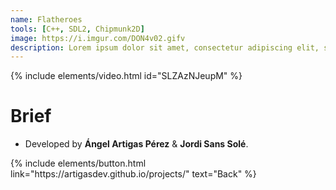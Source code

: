 ```yaml
---
name: Flatheroes
tools: [C++, SDL2, Chipmunk2D]
image: https://i.imgur.com/DON4v02.gifv
description: Lorem ipsum dolor sit amet, consectetur adipiscing elit, sed do eiusmod tempor incididunt ut labore et dolore magna aliqua.
---
```


{% include elements/video.html id="SLZAzNJeupM" %}

# Brief


- Developed by **Ángel Artigas Pérez** & **Jordi Sans Solé**.

<p class="text-center">
{% include elements/button.html link="https://artigasdev.github.io/projects/" text="Back" %}
</p>